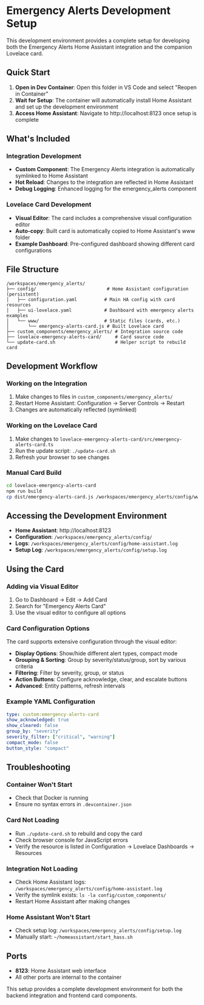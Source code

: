 # Emergency Alerts Development Setup

This development environment provides a complete setup for developing both the Emergency Alerts Home Assistant integration and the companion Lovelace card.

## Quick Start

1. **Open in Dev Container**: Open this folder in VS Code and select "Reopen in Container"
2. **Wait for Setup**: The container will automatically install Home Assistant and set up the development environment
3. **Access Home Assistant**: Navigate to http://localhost:8123 once setup is complete

## What's Included

### Integration Development
- **Custom Component**: The Emergency Alerts integration is automatically symlinked to Home Assistant
- **Hot Reload**: Changes to the integration are reflected in Home Assistant
- **Debug Logging**: Enhanced logging for the emergency_alerts component

### Lovelace Card Development  
- **Visual Editor**: The card includes a comprehensive visual configuration editor
- **Auto-copy**: Built card is automatically copied to Home Assistant's www folder
- **Example Dashboard**: Pre-configured dashboard showing different card configurations

## File Structure

```
/workspaces/emergency_alerts/
├── config/                          # Home Assistant configuration (persistent)
│   ├── configuration.yaml          # Main HA config with card resources
│   ├── ui-lovelace.yaml            # Dashboard with emergency alerts examples
│   └── www/                        # Static files (cards, etc.)
│       └── emergency-alerts-card.js # Built Lovelace card
├── custom_components/emergency_alerts/ # Integration source code
├── lovelace-emergency-alerts-card/     # Card source code
└── update-card.sh                      # Helper script to rebuild card
```

## Development Workflow

### Working on the Integration
1. Make changes to files in `custom_components/emergency_alerts/`
2. Restart Home Assistant: Configuration → Server Controls → Restart
3. Changes are automatically reflected (symlinked)

### Working on the Lovelace Card
1. Make changes to `lovelace-emergency-alerts-card/src/emergency-alerts-card.ts`
2. Run the update script: `./update-card.sh`
3. Refresh your browser to see changes

### Manual Card Build
```bash
cd lovelace-emergency-alerts-card
npm run build
cp dist/emergency-alerts-card.js /workspaces/emergency_alerts/config/www/
```

## Accessing the Development Environment

- **Home Assistant**: http://localhost:8123
- **Configuration**: `/workspaces/emergency_alerts/config/`
- **Logs**: `/workspaces/emergency_alerts/config/home-assistant.log`
- **Setup Log**: `/workspaces/emergency_alerts/config/setup.log`

## Using the Card

### Adding via Visual Editor
1. Go to Dashboard → Edit → Add Card
2. Search for "Emergency Alerts Card"
3. Use the visual editor to configure all options

### Card Configuration Options
The card supports extensive configuration through the visual editor:

- **Display Options**: Show/hide different alert types, compact mode
- **Grouping & Sorting**: Group by severity/status/group, sort by various criteria  
- **Filtering**: Filter by severity, group, or status
- **Action Buttons**: Configure acknowledge, clear, and escalate buttons
- **Advanced**: Entity patterns, refresh intervals

### Example YAML Configuration
```yaml
type: custom:emergency-alerts-card
show_acknowledged: true
show_cleared: false
group_by: "severity"
severity_filter: ["critical", "warning"]
compact_mode: false
button_style: "compact"
```

## Troubleshooting

### Container Won't Start
- Check that Docker is running
- Ensure no syntax errors in `.devcontainer.json`

### Card Not Loading
- Run `./update-card.sh` to rebuild and copy the card
- Check browser console for JavaScript errors
- Verify the resource is listed in Configuration → Lovelace Dashboards → Resources

### Integration Not Loading
- Check Home Assistant logs: `/workspaces/emergency_alerts/config/home-assistant.log`
- Verify the symlink exists: `ls -la config/custom_components/`
- Restart Home Assistant after making changes

### Home Assistant Won't Start
- Check setup log: `/workspaces/emergency_alerts/config/setup.log`
- Manually start: `~/homeassistant/start_hass.sh`

## Ports
- **8123**: Home Assistant web interface
- All other ports are internal to the container

This setup provides a complete development environment for both the backend integration and frontend card components. 